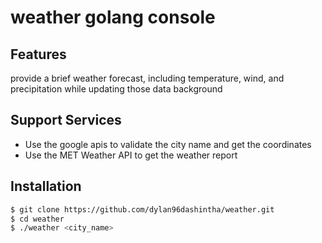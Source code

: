 # weather golang console

## Features
provide a brief weather forecast, including temperature, wind, and precipitation while updating those data background

## Support Services
- Use the google apis to validate the city name and get the coordinates
- Use the MET Weather API to get the weather report

## Installation
```bash
$ git clone https://github.com/dylan96dashintha/weather.git
$ cd weather
$ ./weather <city_name>
